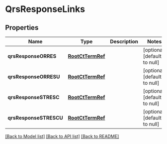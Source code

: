 # QrsResponseLinks

## Properties
Name | Type | Description | Notes
------------ | ------------- | ------------- | -------------
**qrsResponseORRES** | [**RootCtTermRef**](RootCtTermRef.md) |  | [optional] [default to null]
**qrsResponseORRESU** | [**RootCtTermRef**](RootCtTermRef.md) |  | [optional] [default to null]
**qrsResponseSTRESC** | [**RootCtTermRef**](RootCtTermRef.md) |  | [optional] [default to null]
**qrsResponseSTRESCU** | [**RootCtTermRef**](RootCtTermRef.md) |  | [optional] [default to null]

[[Back to Model list]](../README.md#documentation-for-models) [[Back to API list]](../README.md#documentation-for-api-endpoints) [[Back to README]](../README.md)


